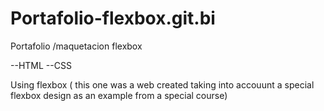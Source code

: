 # Portafolio-flexbox.git.bi
Portafolio /maquetacion flexbox


--HTML
--CSS

Using flexbox ( this one was a web created taking into accouunt a special flexbox design as an example from a special course)




